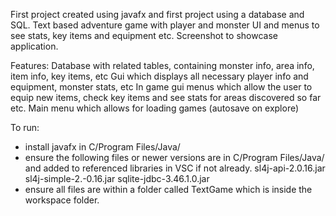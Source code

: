 First project created using javafx and first project using a database and SQL.
Text based adventure game with player and monster UI and menus to see stats, key items and equipment etc. 
Screenshot to showcase application.

Features:
Database with related tables, containing monster info, area info, item info, key items, etc
Gui which displays all necessary player info and equipment, monster stats, etc
In game gui menus which allow the user to equip new items, check key items and see stats for areas discovered so far etc.
Main menu which allows for loading games (autosave on explore)

To run:
- install javafx in C/Program Files/Java/
- ensure the following files or newer versions are in C/Program Files/Java/ and added to referenced libraries in VSC if not already.
    sl4j-api-2.0.16.jar
    sl4j-simple-2.-0.16.jar
    sqlite-jdbc-3.46.1.0.jar
- ensure all files are within a folder called TextGame which is inside the workspace folder.
